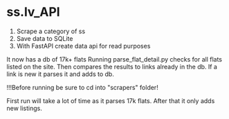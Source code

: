 # ss.lv_API

1. Scrape a category of ss
2. Save data to SQLite
3. With FastAPI create data api for read purposes


It now has a db of 17k+ flats
Running parse_flat_detail.py checks for all flats listed on the site. 
Then compares the results to links already in the db. If a link is new it parses it and adds to db.

!!!Before running be sure to cd into "scrapers" folder!

First run will take a lot of time as it parses 17k flats. After that it only adds new listings.